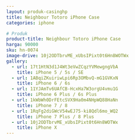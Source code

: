 ```yaml
---
layout: produk-casinghp
title: Neighbour Totoro iPhone Case
categories: iphone

# Produk
product-title: Neighbour Totoro iPhone Case
harga: 90000
sku: hn-0074
image-drive: 10j2ODTbrvME_xUbsIPixt0t6Hn8WOTWx
gallery:
  - url: 17t1HtN3d1J4Wt3eVwZCqzYVMewgngVbA
    title: iPhone 5 / 5s / SE
  - url: 1ABqiZKuiriwLpi6Rp3OMbvQ-mG1GVKxN
    title: iPhone 6 / 6s
  - url: 11YJAmTv6UAfCB-HcxHa7W3orgU4vmu1G
    title: iPhone 6 Plus / 6s Plus
  - url: 1kWbWh0DrFEtcSVX9Ha0m4NHpWQ88HaNn
    title: iPhone 7 / 8
  - url: 1RqFg2diGWcV54wEJ75-ki8Qdl6mo_WQ2
    title: iPhone 7 Plus / 8 Plus
  - url: 10j2ODTbrvME_xUbsIPixt0t6Hn8WOTWx
    title: iPhone X
---
```

